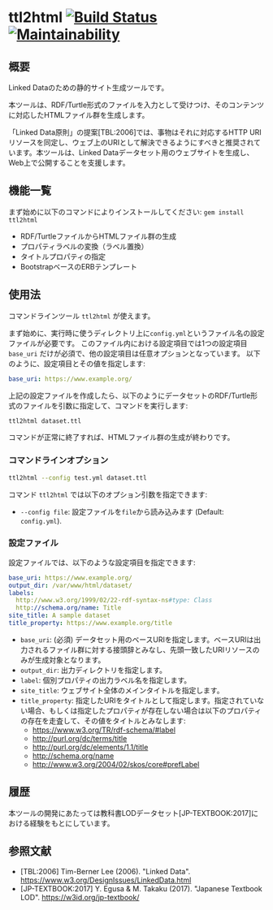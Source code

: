 # ttl2html  [![Build Status](https://travis-ci.com/masao/ttl2html.svg?branch=master)](https://travis-ci.com/masao/ttl2html) [![Maintainability](https://api.codeclimate.com/v1/badges/6897bef51f3280ae64e5/maintainability)](https://codeclimate.com/github/masao/ttl2html/maintainability)

## 概要

Linked Dataのための静的サイト生成ツールです。

本ツールは、RDF/Turtle形式のファイルを入力として受けつけ、そのコンテンツに対応したHTMLファイル群を生成します。

「Linked Data原則」の提案[TBL:2006]では、事物はそれに対応するHTTP URIリソースを同定し、ウェブ上のURIとして解決できるようにすべきと推奨されています。本ツールは、Linked Dataデータセット用のウェブサイトを生成し、Web上で公開することを支援します。

## 機能一覧

まず始めに以下のコマンドによりインストールしてください: `gem install ttl2html`

* RDF/TurtleファイルからHTMLファイル群の生成
* プロパティラベルの変換（ラベル置換）
* タイトルプロパティの指定
* BootstrapベースのERBテンプレート

## 使用法

コマンドラインツール ``ttl2html`` が使えます。

まず始めに、実行時に使うディレクトリ上に``config.yml``というファイル名の設定ファイルが必要です。
このファイル内における設定項目では1つの設定項目 ``base_uri`` だけが必須で、他の設定項目は任意オプションとなっています。
以下のように、設定項目とその値を指定します:

```yaml
base_uri: https://www.example.org/
```

上記の設定ファイルを作成したら、以下のようにデータセットのRDF/Turtle形式のファイルを引数に指定して、コマンドを実行します:

```sh
ttl2html dataset.ttl
```

コマンドが正常に終了すれば、HTMLファイル群の生成が終わりです。

### コマンドラインオプション

```sh
ttl2html --config test.yml dataset.ttl
```

コマンド ``ttl2html`` では以下のオプション引数を指定できます:

* ``--config file``:  設定ファイルを``file``から読み込みます (Default: ```config.yml```).

### 設定ファイル

設定ファイルでは、以下のような設定項目を指定できます:

```yaml
base_uri: https://www.example.org/
output_dir: /var/www/html/dataset/
labels:
  http://www.w3.org/1999/02/22-rdf-syntax-ns#type: Class
  http://schema.org/name: Title
site_title: A sample dataset
title_property: https://www.example.org/title
```

* ``base_uri``: (必須) データセット用のベースURIを指定します。ベースURIは出力されるファイル群に対する接頭辞とみなし、先頭一致したURIリソースのみが生成対象となります。
* ``output_dir``: 出力ディレクトリを指定します。
* ``label``: 個別プロパティの出力ラベル名を指定します。
* ``site_title``: ウェブサイト全体のメインタイトルを指定します。
* ``title_property``: 指定したURIをタイトルとして指定します。指定されていない場合、もしくは指定したプロパティが存在しない場合は以下のプロパティの存在を走査して、その値をタイトルとみなします:
  - https://www.w3.org/TR/rdf-schema/#label
  - http://purl.org/dc/terms/title
  - http://purl.org/dc/elements/1.1/title
  - http://schema.org/name
  - http://www.w3.org/2004/02/skos/core#prefLabel

## 履歴

本ツールの開発にあたっては教科書LODデータセット[JP-TEXTBOOK:2017]における経験をもとにしています。

## 参照文献

* [TBL:2006] Tim-Berner Lee (2006). "Linked Data". https://www.w3.org/DesignIssues/LinkedData.html
* [JP-TEXTBOOK:2017] Y. Egusa & M. Takaku (2017). "Japanese Textbook LOD". https://w3id.org/jp-textbook/

